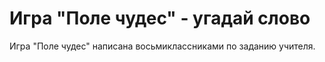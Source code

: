 # Игра "Поле чудес" - угадай слово

Игра "Поле чудес" написана восьмиклассниками по заданию учителя.
